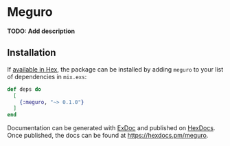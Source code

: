 # Meguro

**TODO: Add description**

## Installation

If [available in Hex](https://hex.pm/docs/publish), the package can be installed
by adding `meguro` to your list of dependencies in `mix.exs`:

```elixir
def deps do
  [
    {:meguro, "~> 0.1.0"}
  ]
end
```

Documentation can be generated with [ExDoc](https://github.com/elixir-lang/ex_doc)
and published on [HexDocs](https://hexdocs.pm). Once published, the docs can
be found at <https://hexdocs.pm/meguro>.

